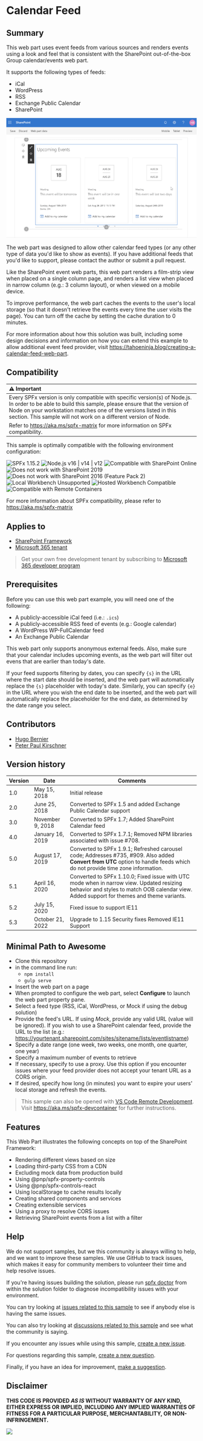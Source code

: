 # Calendar Feed

## Summary

This web part uses event feeds from various sources and renders events using a look and feel that is consistent with the SharePoint out-of-the-box Group calendar/events web part.

It supports the following types of feeds:

- iCal
- WordPress
- RSS
- Exchange Public Calendar
- SharePoint

![The web part in action](./assets/react-calendar-feed-demo.gif)

The web part was designed to allow other calendar feed types (or any other type of data you'd like to show as events). If you have additional feeds that you'd like to support, please contact the author or submit a pull request.

Like the SharePoint event web parts, this web part renders a film-strip view when placed on a single column page, and renders a list view when placed in narrow column (e.g.: 3 column layout), or when viewed on a mobile device.

To improve performance, the web part caches the events to the user's local storage (so that it doesn't retrieve the events every time the user visits the page). You can turn off the cache by setting the cache duration to 0 minutes.

For more information about how this solution was built, including some design decisions and information on how you can extend this example to allow additional event feed provider, visit https://tahoeninja.blog/creating-a-calendar-feed-web-part.


## Compatibility

| :warning: Important          |
|:---------------------------|
| Every SPFx version is only compatible with specific version(s) of Node.js. In order to be able to build this sample, please ensure that the version of Node on your workstation matches one of the versions listed in this section. This sample will not work on a different version of Node.|
|Refer to <https://aka.ms/spfx-matrix> for more information on SPFx compatibility.   |

This sample is optimally compatible with the following environment configuration:

![SPFx 1.15.2](https://img.shields.io/badge/SPFx-1.15.2-green.svg)
![Node.js v16 | v14 | v12](https://img.shields.io/badge/Node.js-v16%20%7C%20v14%20%7C%20v12-green.svg)
![Compatible with SharePoint Online](https://img.shields.io/badge/SharePoint%20Online-Compatible-green.svg)
![Does not work with SharePoint 2019](https://img.shields.io/badge/SharePoint%20Server%202019-Incompatible-red.svg "SharePoint Server 2019 requires SPFx 1.4.1 or lower")
![Does not work with SharePoint 2016 (Feature Pack 2)](https://img.shields.io/badge/SharePoint%20Server%202016%20(Feature%20Pack%202)-Incompatible-red.svg "SharePoint Server 2016 Feature Pack 2 requires SPFx 1.1")
![Local Workbench Unsupported](https://img.shields.io/badge/Local%20Workbench-Unsupported-red.svg "Local workbench is no longer available as of SPFx 1.13 and above")
![Hosted Workbench Compatible](https://img.shields.io/badge/Hosted%20Workbench-Compatible-green.svg)
![Compatible with Remote Containers](https://img.shields.io/badge/Remote%20Containers-Compatible-green.svg)

For more information about SPFx compatibility, please refer to <https://aka.ms/spfx-matrix>

## Applies to

- [SharePoint Framework](https://learn.microsoft.com/sharepoint/dev/spfx/sharepoint-framework-overview)
- [Microsoft 365 tenant](https://learn.microsoft.com/sharepoint/dev/spfx/set-up-your-development-environment)

> Get your own free development tenant by subscribing to [Microsoft 365 developer program](http://aka.ms/m365devprogram)

## Prerequisites

Before you can use this web part example, you will need one of the following:

- A publicly-accessible iCal feed (i.e.: `.ics`)
- A publicly-accessible RSS feed of events (e.g.: Google calendar)
- A WordPress WP-FullCalendar feed
- An Exchange Public Calendar

This web part only supports anonymous external feeds. Also, make sure that your calendar includes upcoming events, as the web part will filter out evens that are earlier than today's date.

If your feed supports filtering by dates, you can specify `{s}` in the URL where the start date should be inserted, and the web part will automatically replace the `{s}` placeholder with today's date. Similarly, you can specify `{e}` in the URL where you wish the end date to be inserted, and the web part will automatically replace the placeholder for the end date, as determined by the date range you select.

## Contributors

* [Hugo Bernier](https://github.com/hugoabernier)
* [Peter Paul Kirschner](https://github.com/petkir)

## Version history

Version|Date|Comments
-------|----|--------
1.0|May 15, 2018|Initial release
2.0|June 25, 2018|Converted to SPFx 1.5 and added Exchange Public Calendar support
3.0|November 9, 2018|Converted to SPFx 1.7; Added SharePoint Calendar feed
4.0|January 16, 2019|Converted to SPFx 1.7.1; Removed NPM libraries associated with issue #708.
5.0|August 17, 2019|Converted to SPFx 1.9.1; Refreshed carousel code; Addresses #735, #909. Also added **Convert from UTC** option to handle feeds which do not provide time zone information.
5.1|April 16, 2020|Converted to SPFx 1.10.0; Fixed issue with UTC mode when in narrow view. Updated resizing behavior and styles to match OOB calendar view. Added support for themes and theme variants.
5.2|July 15, 2020|Fixed issue to support IE11
5.3|October 21, 2022|Upgrade to 1.15 Security fixes Removed IE11 Support 

## Minimal Path to Awesome

- Clone this repository
- in the command line run:
  - `npm install`
  - `gulp serve`
- Insert the web part on a page
- When prompted to configure the web part, select **Configure** to launch the web part property pane.
- Select a feed type (RSS, iCal, WordPress, or Mock if using the debug solution)
- Provide the feed's URL. If using _Mock_, provide any valid URL (value will be ignored). If you wish to use a SharePoint calendar feed, provide the URL to the list (e.g.: https://yourtenant.sharepoint.com/sites/sitename/lists/eventlistname)
- Specify a date range (one week, two weeks, one month, one quarter, one year)
- Specify a maximum number of events to retrieve
- If necessary, specify to use a proxy. Use this option if you encounter issues where your feed provider does not accept your tenant URL as a CORS origin.
- If desired, specify how long (in minutes) you want to expire your users' local storage and refresh the events.


>  This sample can also be opened with [VS Code Remote Development](https://code.visualstudio.com/docs/remote/remote-overview). Visit https://aka.ms/spfx-devcontainer for further instructions.

## Features

This Web Part illustrates the following concepts on top of the SharePoint Framework:

- Rendering different views based on size
- Loading third-party CSS from a CDN
- Excluding mock data from production build
- Using @pnp/spfx-property-controls
- Using @pnp/spfx-controls-react
- Using localStorage to cache results locally
- Creating shared components and services
- Creating extensible services
- Using a proxy to resolve CORS issues
- Retrieving SharePoint events from a list with a filter


## Help

We do not support samples, but we this community is always willing to help, and we want to improve these samples. We use GitHub to track issues, which makes it easy for  community members to volunteer their time and help resolve issues.

If you're having issues building the solution, please run [spfx doctor](https://pnp.github.io/cli-microsoft365/cmd/spfx/spfx-doctor/) from within the solution folder to diagnose incompatibility issues with your environment.

You can try looking at [issues related to this sample](https://github.com/pnp/sp-dev-fx-webparts/issues?q=label%3A%22sample%3A%20react-calendar-feed") to see if anybody else is having the same issues.

You can also try looking at [discussions related to this sample](https://github.com/pnp/sp-dev-fx-webparts/discussions?discussions_q=react-calendar-feed) and see what the community is saying.

If you encounter any issues while using this sample, [create a new issue](https://github.com/pnp/sp-dev-fx-webparts/issues/new?assignees=&labels=Needs%3A+Triage+%3Amag%3A%2Ctype%3Abug-suspected%2Csample%3A%20react-calendar-feed&template=bug-report.yml&sample=react-calendar-feed&authors=@petkir%20@hugoabernier&title=react-calendar-feed%20-%20).

For questions regarding this sample, [create a new question](https://github.com/pnp/sp-dev-fx-webparts/issues/new?assignees=&labels=Needs%3A+Triage+%3Amag%3A%2Ctype%3Aquestion%2Csample%3A%20react-calendar-feed&template=question.yml&sample=react-calendar-feed&authors=@petkir%20@hugoabernier&title=react-calendar-feed%20-%20).

Finally, if you have an idea for improvement, [make a suggestion](https://github.com/pnp/sp-dev-fx-webparts/issues/new?assignees=&labels=Needs%3A+Triage+%3Amag%3A%2Ctype%3Aenhancement%2Csample%3A%20react-calendar-feed&template=question.yml&sample=react-calendar-feed&authors=@petkir%20@hugoabernier&title=react-calendar-feed%20-%20).

## Disclaimer

**THIS CODE IS PROVIDED *AS IS* WITHOUT WARRANTY OF ANY KIND, EITHER EXPRESS OR IMPLIED, INCLUDING ANY IMPLIED WARRANTIES OF FITNESS FOR A PARTICULAR PURPOSE, MERCHANTABILITY, OR NON-INFRINGEMENT.**


<img src="https://m365-visitor-stats.azurewebsites.net/sp-dev-fx-webparts/samples/react-calendar-feed" />
